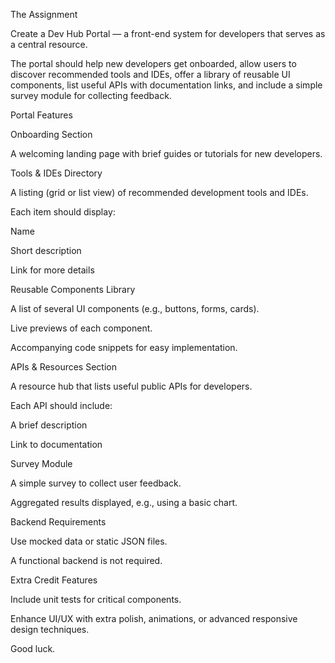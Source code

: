 The Assignment

Create a Dev Hub Portal — a front-end system for developers that serves as a central resource.

The portal should help new developers get onboarded, allow users to discover recommended tools and IDEs, offer a library of reusable UI components, list useful APIs with documentation links, and include a simple survey module for collecting feedback.

Portal Features

Onboarding Section

A welcoming landing page with brief guides or tutorials for new developers.

Tools & IDEs Directory

A listing (grid or list view) of recommended development tools and IDEs.

Each item should display:

Name

Short description

Link for more details

Reusable Components Library

A list of several UI components (e.g., buttons, forms, cards).

Live previews of each component.

Accompanying code snippets for easy implementation.

APIs & Resources Section

A resource hub that lists useful public APIs for developers.

Each API should include:

A brief description

Link to documentation

Survey Module

A simple survey to collect user feedback.

Aggregated results displayed, e.g., using a basic chart.

Backend Requirements

Use mocked data or static JSON files.

A functional backend is not required.

Extra Credit Features

Include unit tests for critical components.

Enhance UI/UX with extra polish, animations, or advanced responsive design techniques.

Good luck.

